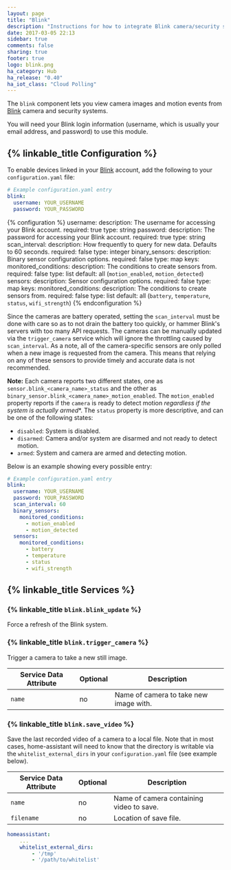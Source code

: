 ```yaml
---
layout: page
title: "Blink"
description: "Instructions for how to integrate Blink camera/security system within Home Assistant."
date: 2017-03-05 22:13
sidebar: true
comments: false
sharing: true
footer: true
logo: blink.png
ha_category: Hub
ha_release: "0.40"
ha_iot_class: "Cloud Polling"
---
```


The `blink` component lets you view camera images and motion events
from [Blink](http://blinkforhome.com) camera and security systems.

You will need your Blink login information (username, which is
usually your email address, and password) to use this module.

## {% linkable_title Configuration %}

To enable devices linked in your [Blink](https://blinkforhome.com) account, add the following to your `configuration.yaml` file:

```yaml
# Example configuration.yaml entry
blink:
  username: YOUR_USERNAME
  password: YOUR_PASSWORD
```

{% configuration %}
username:
    description: The username for accessing your Blink account.
    required: true
    type: string
password:
    description: The password for accessing your Blink account.
    required: true
    type: string
scan_interval:
    description: How frequently to query for new data. Defaults to 60 seconds.
    required: false
    type: integer
binary_sensors:
    description: Binary sensor configuration options.
    required: false
    type: map
    keys:
        monitored_conditions:
            description: The conditions to create sensors from.
            required: false
            type: list
            default: all (`motion_enabled`, `motion_detected`)
sensors:
    description: Sensor configuration options.
    required: false
    type: map
    keys:
        monitored_conditions:
            description: The conditions to create sensors from.
            required: false
            type: list
            default: all (`battery`, `temperature`, `status`, `wifi_strength`)
{% endconfiguration %}


Since the cameras are battery operated, setting the `scan_interval` must be done with care so as to not drain the battery too quickly, or hammer Blink's servers with too many API requests.  The cameras can be manually updated via the `trigger_camera` service which will ignore the throttling caused by `scan_interval`.  As a note, all of the camera-specific sensors are only polled when a new image is requested from the camera. This means that relying on any of these sensors to provide timely and accurate data is not recommended.

**Note:** Each camera reports two different states, one as `sensor.blink_<camera_name>_status` and the other as `binary_sensor.blink_<camera_name>_motion_enabled`.  The `motion_enabled` property reports if the `camera` is ready to detect motion *regardless if the system is actually armed**.  The `status` property is more descriptive, and can be one of the following states:

- `disabled`: System is disabled.
- `disarmed`: Camera and/or system are disarmed and not ready to detect motion.
- `armed`: System and camera are armed and detecting motion.

Below is an example showing every possible entry:

```yaml
# Example configuration.yaml entry
blink:
  username: YOUR_USERNAME
  password: YOUR_PASSWORD
  scan_interval: 60
  binary_sensors:
    monitored_conditions:
      - motion_enabled
      - motion_detected
  sensors:
    monitored_conditions:
      - battery
      - temperature
      - status
      - wifi_strength
```


## {% linkable_title Services %}

### {% linkable_title `blink.blink_update` %}

Force a refresh of the Blink system.

### {% linkable_title `blink.trigger_camera` %}

Trigger a camera to take a new still image.

| Service Data Attribute | Optional | Description                            |
|------------------------|----------|----------------------------------------|
| `name`                 |     no   | Name of camera to take new image with. |

### {% linkable_title `blink.save_video` %}

Save the last recorded video of a camera to a local file.  Note that in most cases, home-assistant will need to know that the directory is writable via the `whitelist_external_dirs` in your `configuration.yaml` file (see example below).

| Service Data Attribute | Optional | Description                              |
|------------------------|----------|------------------------------------------|
| `name`                 |    no    | Name of camera containing video to save. |
| `filename`             |    no    | Location of save file.                   |


```yaml
homeassistant:
    ...
    whitelist_external_dirs:
        - '/tmp'
        - '/path/to/whitelist'
```
